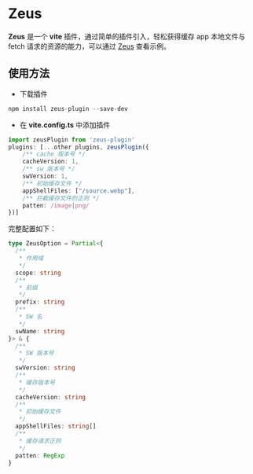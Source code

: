 # Zeus

**Zeus** 是一个 **vite** 插件，通过简单的插件引入，轻松获得缓存 app 本地文件与 fetch 请求的资源的能力，可以通过 [Zeus](https://yydounai1234.github.io/Zeus/) 查看示例。

## 使用方法

* 下载插件
```javascript
npm install zeus-plugin --save-dev
```
* 在 **vite.config.ts** 中添加插件

```typescript
import zeusPlugin from 'zeus-plugin'
plugins: [...other plugins, zeusPlugin({
    /** cache 版本号 */
    cacheVersion: 1,
    /** sw 版本号 */
    swVersion: 1,
    /** 初始缓存文件 */
    appShellFiles: ["/source.webp"],
    /** 拦截缓存文件的正则 */
    patten: /image|png/
})]
```

完整配置如下：

```typescript
type ZeusOption = Partial<{
  /**
   * 作用域
   */
  scope: string
  /**
   * 前缀
   */
  prefix: string
  /**
   * SW 名
   */
  swName: string
}> & {
  /**
   * SW 版本号
   */
  swVersion: string
  /**
   * 缓存版本号
   */
  cacheVersion: string
  /**
   * 初始缓存文件
   */
  appShellFiles: string[]
  /**
   * 缓存请求正则
   */
  patten: RegExp
}
```